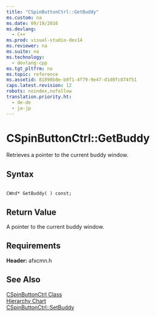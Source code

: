 ```yaml
---
title: "CSpinButtonCtrl::GetBuddy"
ms.custom: na
ms.date: 09/19/2016
ms.devlang: 
  - C++
ms.prod: visual-studio-dev14
ms.reviewer: na
ms.suite: na
ms.technology: 
  - devlang-cpp
ms.tgt_pltfrm: na
ms.topic: reference
ms.assetid: 81898b8e-b0f1-4f79-9e47-d1d0fc874f51
caps.latest.revision: 12
robots: noindex,nofollow
translation.priority.ht: 
  - de-de
  - ja-jp
---
```

# CSpinButtonCtrl::GetBuddy
Retrieves a pointer to the current buddy window.  
  
## Syntax  
  
```  
  
CWnd* GetBuddy( ) const;  
```  
  
## Return Value  
 A pointer to the current buddy window.  
  
## Requirements  
 **Header:** afxcmn.h  
  
## See Also  
 [CSpinButtonCtrl Class](../vs140/CSpinButtonCtrl-Class.md)   
 [Hierarchy Chart](../vs140/Hierarchy-Chart.md)   
 [CSpinButtonCtrl::SetBuddy](../vs140/CSpinButtonCtrl--SetBuddy.md)